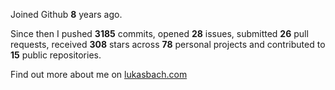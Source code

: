 Joined Github **8** years ago.

Since then I pushed **3185** commits, opened **28** issues, submitted **26** pull requests, received **308** stars across **78** personal projects and contributed to **15** public repositories.

Find out more about me on [lukasbach.com](https://lukasbach.com)
